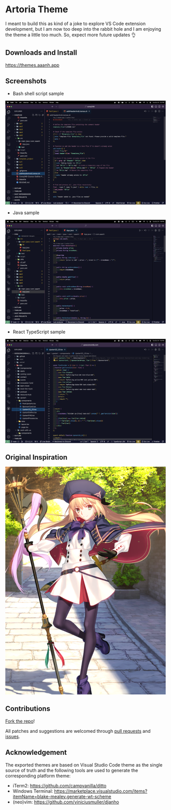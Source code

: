 # Artoria Theme

I meant to build this as kind of a joke to explore VS Code extension development, but I am now too deep into the rabbit hole and I am enjoying the theme a little too much. So, expect more future updates 👌

## Downloads and Install

https://themes.aaanh.app

## Screenshots

- Bash shell script sample

![](vsce-artoria-theme-site/public/screenshots/screenshot-1.png)

- Java sample

![](vsce-artoria-theme-site/public/screenshots/screenshot-2.png)

- React TypeScript sample

![](vsce-artoria-theme-site/public/screenshots/screenshot-3.png)

## Original Inspiration

![](vsce-artoria-theme-site/public/screenshots/castoria.png)

## Contributions

[Fork the repo](https://github.com/aaanh/vsce-artoria-theme/fork)!

All patches and suggestions are welcomed through [pull requests](https://github.com/aaanh/vsce-artoria-theme/pulls) and [issues](https://github.com/aaanh/vsce-artoria-theme/issues).

## Acknowledgement

The exported themes are based on Visual Studio Code theme as the single source of truth and the following tools are used to generate the corresponding platform theme:

- iTerm2: https://github.com/campvanilla/ditto
- Windows Terminal: https://marketplace.visualstudio.com/items?itemName=blake-mealey.generate-wt-scheme
- (neo)vim: https://github.com/viniciusmuller/djanho
